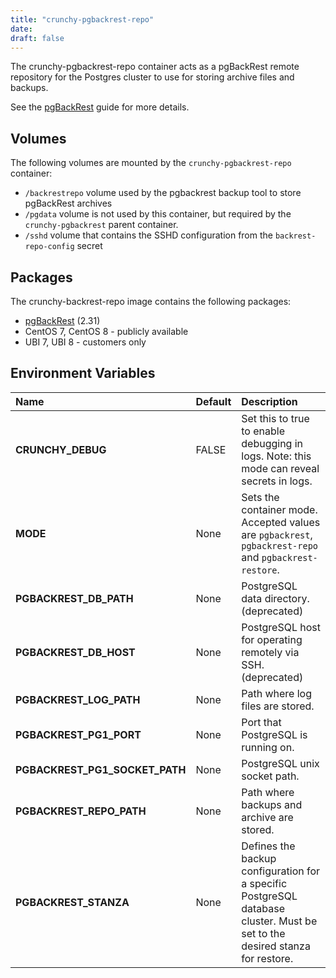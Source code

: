 ```yaml
---
title: "crunchy-pgbackrest-repo"
date:
draft: false
---
```


The crunchy-pgbackrest-repo container acts as a pgBackRest remote repository for the Postgres cluster to use for storing archive files and backups.

See the [pgBackRest](https://github.com/pgbackrest/pgbackrest) guide for more details.

## Volumes

The following volumes are mounted by the `crunchy-pgbackrest-repo` container:

 * `/backrestrepo` volume used by the pgbackrest backup tool to store pgBackRest archives
 * `/pgdata` volume is not used by this container, but required by the `crunchy-pgbackrest` parent container.
 * `/sshd` volume that contains the SSHD configuration from the `backrest-repo-config` secret

## Packages

The crunchy-backrest-repo image contains the following packages:

* [pgBackRest](https://pgbackrest.org/) (2.31)
* CentOS 7, CentOS 8 - publicly available
* UBI 7, UBI 8 - customers only

## Environment Variables

**Name**|**Default**|**Description**
:-----|:-----|:-----
**CRUNCHY_DEBUG**|FALSE|Set this to true to enable debugging in logs. Note: this mode can reveal secrets in logs.
**MODE**|None|Sets the container mode. Accepted values are `pgbackrest`, `pgbackrest-repo` and `pgbackrest-restore`.
**PGBACKREST_DB_PATH**|None|PostgreSQL data directory. (deprecated)
**PGBACKREST_DB_HOST**|None|PostgreSQL host for operating remotely via SSH. (deprecated)
**PGBACKREST_LOG_PATH**|None|Path where log files are stored.
**PGBACKREST_PG1_PORT**|None|Port that PostgreSQL is running on.
**PGBACKREST_PG1_SOCKET_PATH**|None|PostgreSQL unix socket path.
**PGBACKREST_REPO_PATH**|None|Path where backups and archive are stored.
**PGBACKREST_STANZA**|None|Defines the backup configuration for a specific PostgreSQL database cluster. Must be set to the desired stanza for restore.
